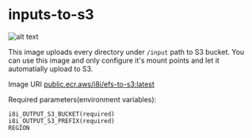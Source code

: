 # inputs-to-s3

![alt text](https://i8i-content.s3.amazonaws.com/docs/images/inputsToS3.svg)

This image uploads every directory under `/input` path to S3 bucket. You can use this image and only configure it's mount points and let it automatially upload to S3.

Image URI [public.ecr.aws/i8i/efs-to-s3:latest](https://gallery.ecr.aws/i8i/inputs-to-s3)

Required parameters(environment variables):

```
i8i_OUTPUT_S3_BUCKET(required)
i8i_OUTPUT_S3_PREFIX(required)
REGION
```

